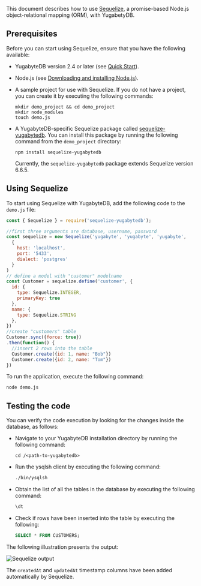 <!---
title: Using Sequelize with YugabyteDB
linkTitle: Sequelize
description: Using Sequelize with YugabyteDB
menu:
  preview_integrations:
    identifier: sequelize
    parent: integrations
    weight: 571
type: docs
--->

This document describes how to use [Sequelize](https://sequelize.org/), a promise-based Node.js object-relational mapping (ORM), with YugabetyDB.

## Prerequisites

Before you can start using Sequelize, ensure that you have the following available:

- YugabyteDB version 2.4 or later (see [Quick Start](/preview/tutorials/quick-start/)).

- Node.js (see [Downloading and installing Node.js](https://docs.npmjs.com/downloading-and-installing-node-js-and-npm#using-a-node-installer-to-install-node-js-and-npm)).

- A sample project for use with Sequelize. If you do not have a project, you can create it by executing the following commands:

  ```shell
  mkdir demo_project && cd demo_project
  mkdir node_modules
  touch demo.js
  ```

- A YugabyteDB-specific Sequelize package called [sequelize-yugabytedb](https://www.npmjs.com/package/sequelize-yugabytedb). You can install this package by running the following command from the `demo_project` directory:

  ```shell
  npm install sequelize-yugabytedb
  ```

  Currently, the `sequelize-yugabytedb` package extends Sequelize version 6.6.5.

## Using Sequelize

To start using Sequelize with YugabyteDB, add the following code to the `demo.js` file:

```javascript
const { Sequelize } = require('sequelize-yugabytedb');

//first three arguments are database, username, password
const sequelize = new Sequelize('yugabyte', 'yugabyte', 'yugabyte',
  {
    host: 'localhost',
    port: '5433',
    dialect: 'postgres'
  }
)
// define a model with "customer" modelname
const Customer = sequelize.define('customer', {
  id: {
    type: Sequelize.INTEGER,
    primaryKey: true
  },
  name: {
    type: Sequelize.STRING
  },
})
//create "customers" table
Customer.sync({force: true})
.then(function() {
  //insert 2 rows into the table
  Customer.create({id: 1, name: "Bob"})
  Customer.create({id: 2, name: "Tom"})
})
```

To run the application, execute the following command:

```shell
node demo.js
```

## Testing the code

You can verify the code execution by looking for the changes inside the database, as follows:

- Navigate to your YugabyteDB installation directory by running the following command:

  ```shell
  cd /<path-to-yugabytedb>
  ```

- Run the ysqlsh client by executing the following command:

  ```sh
  ./bin/ysqlsh
  ```

- Obtain the list of all the tables in the database by executing the following command:

  ```sql
  \dt
  ```

- Check if rows have been inserted into the table by executing the following:

  ```sql
  SELECT * FROM CUSTOMERS;
  ```

The following illustration presents the output:

![Sequelize output](/images/ee/sequelize.png)

The `createdAt` and `updatedAt` timestamp columns have been added automatically by Sequelize.
